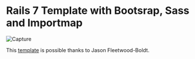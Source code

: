 # Rails 7 Template with Bootsrap, Sass and Importmap

![Capture](https://user-images.githubusercontent.com/78493094/150114101-377dc0b5-badf-44d7-87a7-fd0fbe6497ac.PNG)

This [template](https://jasonfleetwoodboldt.com/courses/stepping-up-rails/rails-7-bootstrap-with-sprockets-importmap-with-sassc-rails/) is possible thanks to Jason Fleetwood-Boldt.

